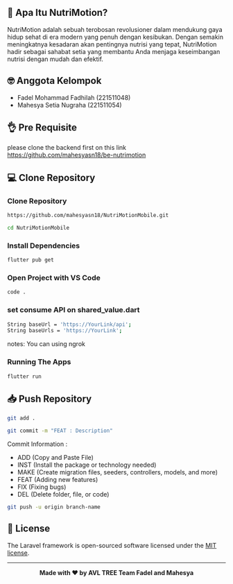 ## 🤨 Apa Itu NutriMotion?
NutriMotion adalah sebuah terobosan revolusioner dalam mendukung gaya hidup sehat di era modern yang penuh dengan kesibukan. Dengan semakin meningkatnya kesadaran akan pentingnya nutrisi yang tepat, NutriMotion hadir sebagai sahabat setia yang membantu Anda menjaga keseimbangan nutrisi dengan mudah dan efektif.

## 🤓 Anggota Kelompok
- Fadel Mohammad Fadhilah (221511048)
- Mahesya Setia Nugraha (221511054)

## 👌 Pre Requisite
please clone the backend first on this link
https://github.com/mahesyasn18/be-nutrimotion

## 💻 Clone Repository
### Clone Repository
```bash
https://github.com/mahesyasn18/NutriMotionMobile.git
```
```bash
cd NutriMotionMobile
```

### Install Dependencies
```bash
flutter pub get
```

### Open Project with VS Code
```bash
code .
```

### set consume API on shared_value.dart
```bash
String baseUrl = 'https://YourLink/api';
String baseUrls = 'https://YourLink';

```
notes: You can using ngrok


### Running The Apps
```bash
flutter run
```

## 📥 Push Repository
```bash
git add .
```
```bash
git commit -m "FEAT : Description"
```
Commit Information : 
- ADD (Copy and Paste File)
- INST (Install the package or technology needed)
- MAKE (Create migration files, seeders, controllers, models, and more)
- FEAT (Adding new features)
- FIX (Fixing bugs)
- DEL (Delete folder, file, or code)

```bash
git push -u origin branch-name
```

## 🔱 License

The Laravel framework is open-sourced software licensed under the [MIT license](https://opensource.org/licenses/MIT).

------------

<p align="center"><b>Made with ❤️ by AVL TREE Team Fadel and Mahesya</b></p>
